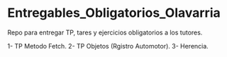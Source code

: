# Entregables_Obligatorios_Olavarria

Repo para entregar TP, tares y ejercicios obligatorios a los tutores.

1- TP Metodo Fetch.
2- TP Objetos (Rgistro Automotor).
3- Herencia.
